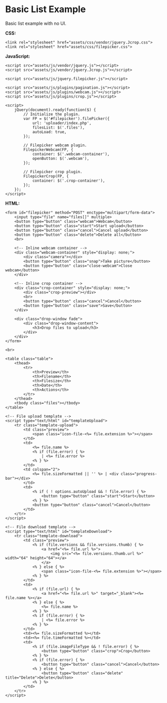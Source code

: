 # Basic List Example

Basic list example with no UI.

__CSS:__
	
	<link rel="stylesheet" href="assets/css/vendor/jquery.Jcrop.css">
	<link rel="stylesheet" href="assets/css/filepicker.css">

__JavaScript:__

	<script src="assets/js/vendor/jquery.js"></script>
	<script src="assets/js/vendor/jquery.Jcrop.js"></script>

	<script src="assets/js/jquery.filepicker.js"></script>

	<script src="assets/js/plugins/pagination.js"></script>
	<script src="assets/js/plugins/webcam.js"></script>
	<script src="assets/js/plugins/crop.js"></script>

	<script>
		jQuery(document).ready(function($) {
			// Initialize the plugin.
			var FP = $('#filepicker').filePicker({
				url: 'uploader/index.php',
				filesList: $('.files'),
				autoLoad: true,
			});

			// Filepicker webcam plugin.
			FilepickerWebcam(FP, {
				container: $('.webcam-container'),
				openButton: $('.webcam'),
			});

			// Filepicker crop plugin.
			FilepickerCrop(FP, {
				container: $('.crop-container'),
			});
		});
	</script>
	
__HTML:__

	<form id="filepicker" method="POST" enctype="multipart/form-data">
		<input type="file" name="files[]" multiple>
		<button type="button" class="webcam">Webcam</button>
		<button type="button" class="start">Start upload</button>
		<button type="button" class="cancel">Cancel upload</button>
		<button type="button" class="delete">Delete all</button>
		<br>

		<!-- Inline webcam container -->
		<div class="webcam-container" style="display: none;">
			<div class="camera"></div>
			<button type="button" class="snap">Take picture</button>
			<button type="button" class="close-webcam">Close webcam</button>
		</div>

		<!-- Inline crop container -->
		<div class="crop-container" style="display: none;">
			<div class="crop-preview"></div>
			<br>
			<button type="button" class="cancel">Cancel</button>
			<button type="button" class="save">Save</button>
		</div>

		<div class="drop-window fade">
			<div class="drop-window-content">
				<h3>Drop files to upload</h3>
			</div>
		</div>
	</form>

	<br>

	<table class="table">
		<thead>
			<tr>
				<th>Preview</th>
				<th>Filename</th>
				<th>Filesize</th>
				<th>Date</th>
				<th>Actions</th>
			</tr>
		</thead>
		<tbody class="files"></tbody>
	</table>

	<!-- File upload template -->
	<script type="text/html" id="templateUpload">
		<tr class="template-upload">
			<td class="preview">
				<span class="icon-file-<%= file.extension %>"></span>
			</td>
			<td>
				<%= file.name %>
				<% if (file.error) { %>
					| <%= file.error %>
				<% } %>
			</td>
			<td colspan="2">
				<%= file.sizeFormatted || '' %> | <div class="progress-bar"></div>
			</td>
			<td>
				<% if ( ! options.autoUpload && ! file.error) { %>
					<button type="button" class="start">Start</button>
				<% } %>
				<button type="button" class="cancel">Cancel</button>
			</td>
		</tr>
	</script>

	<!-- File download template -->
	<script type="text/html" id="templateDownload">
		<tr class="template-download">
			<td class="preview">
				<% if (file.versions && file.versions.thumb) { %>
					<a href="<%= file.url %>">
						<img src="<%= file.versions.thumb.url %>" width="64" height="64"></a>
					</a>
				<% } else { %>
					<span class="icon-file-<%= file.extension %>"></span>
				<% } %>
			</td>
			<td>
				<% if (file.url) { %>
					<a href="<%= file.url %>" target="_blank"><%= file.name %></a>
				<% } else { %>
					<%= file.name %>
				<% } %>
				<% if (file.error) { %>
					| <%= file.error %>
				<% } %>
			</td>
			<td><%= file.sizeFormatted %></td>
			<td><%= file.timeFormatted %></td>
			<td>
				<% if (file.imageFileType && ! file.error) { %>
					<button type="button" class="crop">Crop</button>
				<% } %>
				<% if (file.error) { %>
					<button type="button" class="cancel">Cancel</button>
				<% } else { %>
					<button type="button" class="delete" title="Delete">Delete</button>
				<% } %>
			</td>
		</tr>
	</script>
